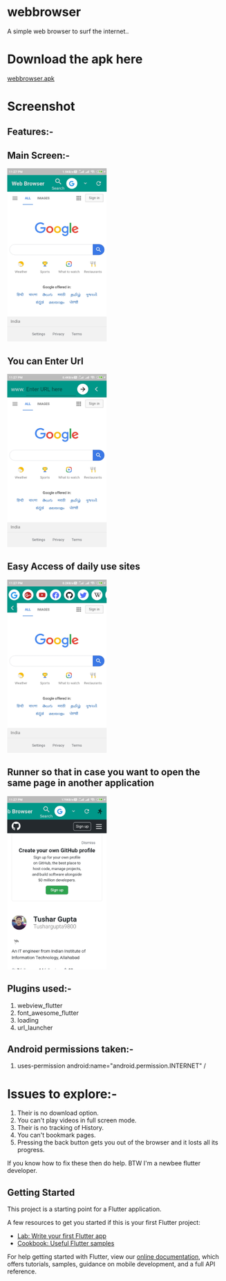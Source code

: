 # webbrowser

A simple web browser to surf the internet..


# Download the apk here

[webbrowser.apk](https://github.com/Tushargupta9800/web_browser_flutter_complete_apk/blob/master/webbrowser.apk)

# Screenshot
## Features:-
## Main Screen:-
<img src="https://github.com/Tushargupta9800/web_browser_flutter_complete_apk/blob/master/Screenshot/Screenshot1.jpg" width="230" height="400"/>

## You can Enter Url
<img src="https://github.com/Tushargupta9800/web_browser_flutter_complete_apk/blob/master/Screenshot/Screenshot2.jpg" width="230" height="400"/>

## Easy Access of daily use sites
<img src="https://github.com/Tushargupta9800/web_browser_flutter_complete_apk/blob/master/Screenshot/Screenshot3.jpg" width="230" height="400"/>

## Runner so that in case you want to open the same page in another application 
<img src="https://github.com/Tushargupta9800/web_browser_flutter_complete_apk/blob/master/Screenshot/Screenshot4.jpg" width="230" height="400"/>

## Plugins used:-
1) webview_flutter
2) font_awesome_flutter
3) loading
4) url_launcher

## Android permissions taken:-
1) uses-permission android:name="android.permission.INTERNET" /

# Issues to explore:-
1) Their is no download option.
2) You can't play videos in full screen mode.
3) Their is no tracking of History.
4) You can't bookmark pages.
5) Pressing the back button gets you out of the browser and it losts all its progress.

If you know how to fix these then do help.
BTW I'm a newbee flutter developer.

## Getting Started

This project is a starting point for a Flutter application.

A few resources to get you started if this is your first Flutter project:

- [Lab: Write your first Flutter app](https://flutter.dev/docs/get-started/codelab)
- [Cookbook: Useful Flutter samples](https://flutter.dev/docs/cookbook)

For help getting started with Flutter, view our
[online documentation](https://flutter.dev/docs), which offers tutorials,
samples, guidance on mobile development, and a full API reference.
